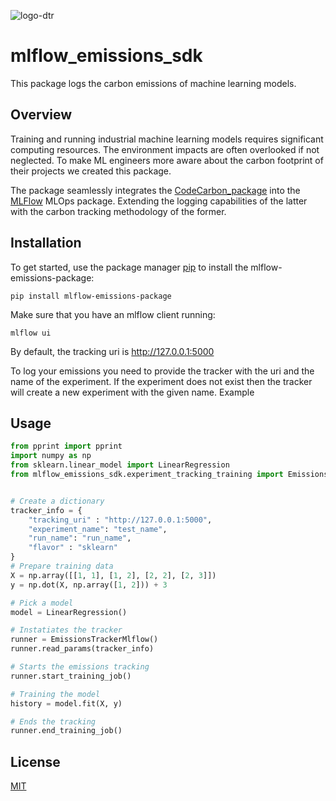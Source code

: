 ![logo-dtr](https://user-images.githubusercontent.com/90327481/138892946-69b5f688-ff79-4b07-8864-44278b1695ca.png)

# mlflow_emissions_sdk

This package logs the carbon emissions of machine learning models.

## Overview

Training and running industrial machine learning models requires significant computing resources. The environment impacts are often overlooked if not neglected. To make ML engineers more aware about the carbon footprint of their projects we created this package.

The package seamlessly integrates the [CodeCarbon_package](https://codecarbon.io/) into the [MLFlow](https://mlflow.org/) MLOps package. Extending the logging capabilities of the latter with the carbon tracking methodology of the former.


## Installation

To get started, use the package manager [pip](https://pip.pypa.io/en/stable/) to install the mlflow-emissions-package:

`pip install mlflow-emissions-package`

Make sure that you have an mlflow client running:

`mlflow ui`

By default, the tracking uri is http://127.0.0.1:5000

To log your emissions you need to provide the tracker with the uri and the name of the experiment. If the experiment does not exist then the tracker will create a new experiment with the given name. Example

## Usage

```python
from pprint import pprint
import numpy as np
from sklearn.linear_model import LinearRegression
from mlflow_emissions_sdk.experiment_tracking_training import EmissionsTrackerMlflow


# Create a dictionary 
tracker_info = {
    "tracking_uri" : "http://127.0.0.1:5000",
    "experiment_name": "test_name",
    "run_name": "run_name",
    "flavor" : "sklearn"
}
# Prepare training data
X = np.array([[1, 1], [1, 2], [2, 2], [2, 3]])
y = np.dot(X, np.array([1, 2])) + 3

# Pick a model
model = LinearRegression()

# Instatiates the tracker
runner = EmissionsTrackerMlflow()
runner.read_params(tracker_info)

# Starts the emissions tracking
runner.start_training_job()

# Training the model
history = model.fit(X, y)

# Ends the tracking
runner.end_training_job()

```

## License

[MIT](https://choosealicense.com/licenses/mit/)
